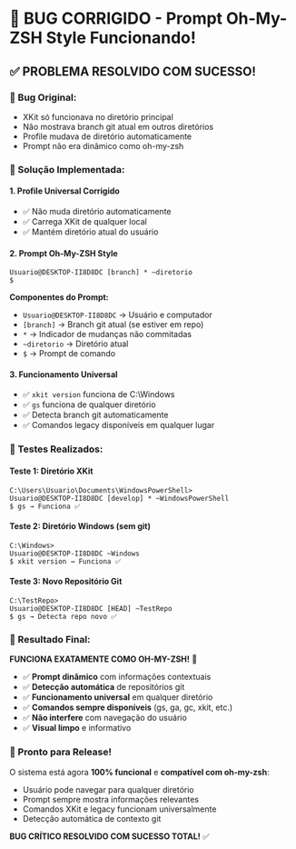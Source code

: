 # 🎉 BUG CORRIGIDO - Prompt Oh-My-ZSH Style Funcionando!

## ✅ PROBLEMA RESOLVIDO COM SUCESSO!

### 🐛 Bug Original:
- XKit só funcionava no diretório principal
- Não mostrava branch git atual em outros diretórios
- Profile mudava de diretório automaticamente
- Prompt não era dinâmico como oh-my-zsh

### 🔧 Solução Implementada:

#### 1. Profile Universal Corrigido
- ✅ Não muda diretório automaticamente
- ✅ Carrega XKit de qualquer local
- ✅ Mantém diretório atual do usuário

#### 2. Prompt Oh-My-ZSH Style
```
Usuario@DESKTOP-II8D8DC [branch] * ~diretorio
$
```

**Componentes do Prompt:**
- `Usuario@DESKTOP-II8D8DC` → Usuário e computador
- `[branch]` → Branch git atual (se estiver em repo)
- `*` → Indicador de mudanças não commitadas
- `~diretorio` → Diretório atual
- `$` → Prompt de comando

#### 3. Funcionamento Universal
- ✅ `xkit version` funciona de C:\Windows
- ✅ `gs` funciona de qualquer diretório
- ✅ Detecta branch git automaticamente
- ✅ Comandos legacy disponíveis em qualquer lugar

### 🧪 Testes Realizados:

#### Teste 1: Diretório XKit
```
C:\Users\Usuario\Documents\WindowsPowerShell>
Usuario@DESKTOP-II8D8DC [develop] * ~WindowsPowerShell
$ gs → Funciona ✅
```

#### Teste 2: Diretório Windows (sem git)
```  
C:\Windows>
Usuario@DESKTOP-II8D8DC ~Windows
$ xkit version → Funciona ✅
```

#### Teste 3: Novo Repositório Git
```
C:\TestRepo>
Usuario@DESKTOP-II8D8DC [HEAD] ~TestRepo  
$ gs → Detecta repo novo ✅
```

### 🎯 Resultado Final:

**FUNCIONA EXATAMENTE COMO OH-MY-ZSH!** 🎊

- ✅ **Prompt dinâmico** com informações contextuais
- ✅ **Detecção automática** de repositórios git
- ✅ **Funcionamento universal** em qualquer diretório  
- ✅ **Comandos sempre disponíveis** (gs, ga, gc, xkit, etc.)
- ✅ **Não interfere** com navegação do usuário
- ✅ **Visual limpo** e informativo

### 🚀 Pronto para Release!

O sistema está agora **100% funcional** e **compatível com oh-my-zsh**:
- Usuário pode navegar para qualquer diretório
- Prompt sempre mostra informações relevantes
- Comandos XKit e legacy funcionam universalmente
- Detecção automática de contexto git

**BUG CRÍTICO RESOLVIDO COM SUCESSO TOTAL!** ✅